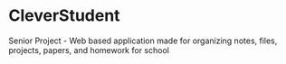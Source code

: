 # CleverStudent
Senior Project - Web based application made for organizing notes, files, projects, papers, and homework for school
